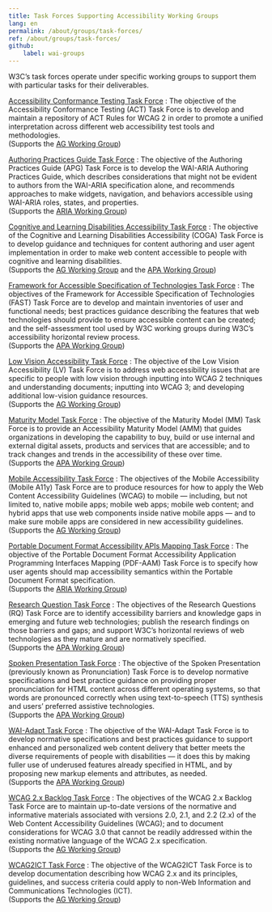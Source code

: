```yaml
---
title: Task Forces Supporting Accessibility Working Groups
lang: en
permalink: /about/groups/task-forces/
ref: /about/groups/task-forces/
github:
    label: wai-groups
---
```


W3C’s task forces operate under specific working groups to support them with particular tasks for their deliverables.

[Accessibility Conformance Testing Task Force](/about/groups/task-forces/conformance-testing/)
: The objective of the Accessibility Conformance Testing (ACT) Task Force is to develop and maintain a repository of ACT Rules for WCAG 2 in order to promote a unified interpretation across different web accessibility test tools and methodologies.<br />(Supports the [AG Working Group](/about/groups/agwg/))

[Authoring Practices Guide Task Force](/about/groups/task-forces/practices/)
: The objective of the Authoring Practices Guide (APG) Task Force is to develop the WAI-ARIA Authoring Practices Guide, which describes considerations that might not be evident to authors from the WAI-ARIA specification alone, and recommends approaches to make widgets, navigation, and behaviors accessible using WAI-ARIA roles, states, and properties.<br />(Supports the [ARIA Working Group](/about/groups/ariawg/))

[Cognitive and Learning Disabilities Accessibility Task Force](/about/groups/task-forces/coga/)
: The objective of the Cognitive and Learning Disabilities Accessibility (COGA) Task Force is to develop guidance and techniques for content authoring and user agent implementation in order to make web content accessible to people with cognitive and learning disabilities.<br />(Supports the [AG Working Group](/about/groups/agwg/) and the [APA Working Group](/about/groups/apawg/))

[Framework for Accessible Specification of Technologies Task Force](/about/groups/task-forces/fast/)
: The objectives of the Framework for Accessible Specification of Technologies (FAST) Task Force are to develop and maintain inventories of user and functional needs; best practices guidance describing the features that web technologies should provide to ensure accessible content can be created; and the self-assessment tool used by W3C working groups during W3C’s accessibility horizontal review process.<br />(Supports the [APA Working Group](/about/groups/agwg/))

[Low Vision Accessibility Task Force](/about/groups/task-forces/low-vision-a11y-tf/)
: The objective of the Low Vision Accessibility (LV) Task Force is to address web accessibility issues that are specific to people with low vision through inputting into WCAG 2 techniques and understanding documents; inputting into WCAG 3; and developing additional low-vision guidance resources.<br />(Supports the [AG Working Group](/about/groups/agwg/))

[Maturity Model Task Force](/about/groups/task-forces/maturity-model/)
: The objective of the Maturity Model (MM) Task Force is to provide an Accessibility Maturity Model (AMM) that guides organizations in developing the capability to buy, build or use internal and external digital assets, products and services that are accessible; and to track changes and trends in the accessibility of these over time.<br />(Supports the [APA Working Group](/about/groups/apawg/))


[Mobile Accessibility Task Force](/about/groups/task-forces/matf/)
: The objectives of the Mobile Accessibility (Mobile A11y) Task Force are to produce resources for how to apply the Web Content Accessibility Guidelines (WCAG) to mobile — including, but not limited to, native mobile apps; mobile web apps; mobile web content; and hybrid apps that use web components inside native mobile apps — and to make sure mobile apps are considered in new accessibility guidelines.<br />(Supports the [AG Working Group](/about/groups/agwg/))

[Portable Document Format Accessibility APIs Mapping Task Force](/about/groups/task-forces/pdf-aam/)
: The objective of the Portable Document Format Accessibility Application Programming Interfaces Mapping (PDF-AAM) Task Force is to specify how user agents should map accessibility semantics within the Portable Document Format specification.<br />(Supports the [ARIA Working Group](/about/groups/ariawg/))

[Research Question Task Force](/about/groups/task-forces/research-questions/)
: The objectives of the Research Questions (RQ) Task Force are to identify accessibility barriers and knowledge gaps in emerging and future web technologies; publish the research findings on those barriers and gaps; and support W3C’s horizontal reviews of web technologies as they mature and are normatively specified.<br />(Supports the [APA Working Group](/about/groups/apawg/))

[Spoken Presentation Task Force](/about/groups/task-forces/pronunciation/)
: The objective of the Spoken Presentation (previously known as Pronunciation) Task Force is to develop normative specifications and best practice guidance on providing proper pronunciation for HTML content across different operating systems, so that words are pronounced correctly when using text-to-speech (TTS) synthesis and users’ preferred assistive technologies.<br />(Supports the [APA Working Group](/about/groups/apawg/))

[WAI-Adapt Task Force](/about/groups/task-forces/adapt/)
: The objective of the WAI-Adapt Task Force is to develop normative specifications and best practices guidance to support enhanced and personalized web content delivery that better meets the diverse requirements of people with disabilities — it does this by making fuller use of underused features already specified in HTML, and by proposing new markup elements and attributes, as needed.<br />(Supports the [APA Working Group](/about/groups/apawg/))

[WCAG 2.x Backlog Task Force](/about/groups/task-forces/wcag2x-backlog/)
: The objectives of the WCAG 2.x Backlog Task Force are to maintain up-to-date versions of the normative and informative materials associated with versions 2.0, 2.1, and 2.2 (2.x) of the Web Content Accessibility Guidelines (WCAG); and to document considerations for WCAG 3.0 that cannot be readily addressed within the existing normative language of the WCAG 2.x specification.<br />(Supports the [AG Working Group](/about/groups/agwg/))

[WCAG2ICT Task Force](/about/groups/task-forces/wcag2ict/)
: The objective of the WCAG2ICT Task Force is to develop documentation describing how WCAG 2.x and its principles, guidelines, and success criteria could apply to non-Web Information and Communications Technologies (ICT).<br />(Supports the [AG Working Group](/about/groups/agwg/))